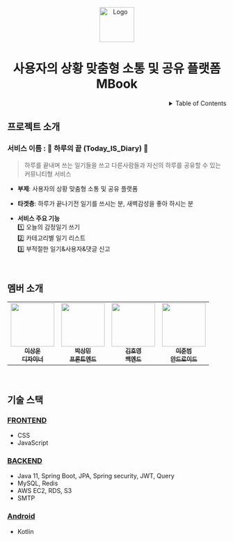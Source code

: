 <!-- PROJECT LOGO -->
<div align="center">
<img src="https://media.discordapp.net/attachments/822309850700054548/1067459622664945684/46dcf26d6ba2b65a.jpg?width=1203&height=267" alt="Logo" hight = "100" width="80" > 
  <h1>사용자의 상황 맞춤형 소통 및 공유 플랫폼 MBook</h1>

</div>

<!-- TABLE OF CONTENTS -->
<details align="right">
  <summary>Table of Contents</summary>
    <div><a href="#프로젝트-소개">프로젝트 소개</a></div>
    <div><a href="#멤버-소개">멤버 소개</a></div>
    <div><a href="#기술-스택">기술 스택</a></div>
</details>


## 프로젝트 소개

### 서비스 이름 : 🌃 하루의 끝 (Today_IS_Diary) 🌃

> 하루를 끝내며 쓰는 일기들을 쓰고 다른사람들과 자신의 하루를 공유할 수 있는 커뮤니티형 서비스

- **부제**: 사용자의 상황 맞춤형 소통 및 공유 플랫폼

- **타겟층**: 하루가 끝나기전 일기를 쓰시는 분, 새벽감성을 좋아 하시는 분

- **서비스 주요 기능**<br/>
  1️⃣ 오늘의 감정일기 쓰기<br/>
  2️⃣ 카테고리별 일기 리스트<br/>
  3️⃣ 부적절한 일기&사용자&댓글 신고<br/>

<br/>

## 멤버 소개

<table>
  <tr>
    <td align="center">
      <a href="https://github.com/biscrab">
        <img src="https://avatars.githubusercontent.com/u/77564428" width="100px;" alt="" /><br />
        <sub>
          <b>이상운</b><br />
          <b>디자이너</b>
        </sub>
      </a>
    </td>
    <td align="center">
      <a href="https://github.com/smp6340">
        <img src="https://avatars.githubusercontent.com/u/80257631?v=4" width="100px;" alt="" /><br />
        <sub>
          <b>박상민</b><br />
          <b>프론트엔드</b>
        </sub>
      </a>
    </td>
    <td align="center">
      <a href="https://github.com/beargame123">
        <img src="https://avatars.githubusercontent.com/u/81502235" width="100px;" alt="" /><br />
        <sub>
          <b>김호영</b><br />
          <b>백엔드</b>
        </sub>
      </a>
    </td>
    <td align="center">
      <a href="https://github.com/Zi-nal">
        <img src="https://avatars.githubusercontent.com/u/66670566?v=4" width="100px;" alt="" /><br />
        <sub>
          <b>이준범</b><br />
          <b>안드로이드</b>
        </sub>
      </a>
    </td>
  </tr>
</table>

<br/>


## 기술 스택

### [FRONTEND](https://github.com/TodayIsDiary/TD-Front-End)

- CSS
- JavaScript

### [BACKEND](https://github.com/TodayIsDiary/TD-server)

- Java 11, Spring Boot, JPA, Spring security, JWT, Query
- MySQL, Redis
- AWS EC2, RDS, S3
- SMTP

### [Android](https://github.com/TodayIsDiary/TD_Android)

- Kotlin

<br/>
